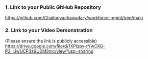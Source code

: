 ### 1. Link to your Public GitHub Repository  
https://github.com/Chaitanyachaowdary/workforce-mgmt/tree/main

### 2. Link to your Video Demonstration  
(Please ensure the link is publicly accessible)  
https://drive.google.com/file/d/1XPIzpv-rYwCKG-P2_lJwUCP3z9U0M8mc/view?usp=sharing
